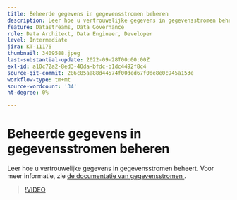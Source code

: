 ```yaml
---
title: Beheerde gegevens in gegevensstromen beheren
description: Leer hoe u vertrouwelijke gegevens in gegevensstromen beheert.
feature: Datastreams, Data Governance
role: Data Architect, Data Engineer, Developer
level: Intermediate
jira: KT-11176
thumbnail: 3409588.jpeg
last-substantial-update: 2022-09-28T00:00:00Z
exl-id: a10c72a2-8ed3-40da-bfdc-b1dc4492f8c4
source-git-commit: 286c85aa88d44574f00ded67f0de8e0c945a153e
workflow-type: tm+mt
source-wordcount: '34'
ht-degree: 0%

---
```


# Beheerde gegevens in gegevensstromen beheren

Leer hoe u vertrouwelijke gegevens in gegevensstromen beheert.  Voor meer informatie, zie [&#x200B; de documentatie van gegevensstromen &#x200B;](https://experienceleague.adobe.com/docs/experience-platform/edge/datastreams/overview.html?lang=nl-NL).

>[!VIDEO](https://video.tv.adobe.com/v/3409588/?learn=on&enablevpops)
